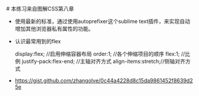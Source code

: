 
﻿# 本练习来自图解CSS第八章


* 使用最新的标准，通过使用autoprefixer这个sublime text插件，来实现自动增加其他浏览器私有属性的功能。

* 认识最常用到的flex

	display:flex; //启用伸缩容器布局
	order:1; //各个伸缩项目的顺序
	flex:1; //比例
	justify-pack:flex-end; //主轴对齐方式
	align-items:stretch;//侧轴对齐方式
	


* https://gist.github.com/zhangolve/0c44a4228d8c15da9861452f8639d25e

	